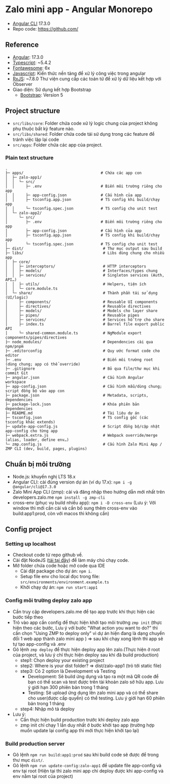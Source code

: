 # Zalo mini app - Angular Monorepo

- [Angular CLI](https://github.com/angular/angular-cli)  17.3.0
- Repo code: https://github.com/

## Reference

- [Angular](https://angular.dev/overview):  17.3.0
- [Typescript](https://www.typescriptlang.org/docs/handbook/intro.html): ~5.4.2
- [Fontawesome](https://fontawesome.com/v6/icons): 6x
- [Javascript](https://www.w3schools.com/js/js_intro.asp): Kiến thức nền tảng để xử lý công việc trong angular
- [RxJS](https://rxjs.dev/guide/operators): ~7.8.0 Thư viện cung cấp các toán tử để xử lý dữ liệu kết hợp với Observer
- Giao diện:  Sử dụng kết hợp Bootstrap
  - [Bootstrap](https://getbootstrap.com/docs/5.0/getting-started/introduction/): Version 5

## Project structure

- `src/libs/core`: Folder chứa code xử lý logic chung của project không phụ thuộc bất kỳ feature nào.
- `src/libs/shared`: Folder chứa code tái sử dụng trong các feature để tránh việc lặp lại code
- `src/apps`: Folder chứa các app của project.

### Plain text structure

```
.
├─ apps/                                  # Chứa các app con
│  ├─ zalo-app1/                         
│  │  └─ src/
│  │     ├─ .env                          # Biến môi trường riêng cho app
│  │     ├─ app-config.json               # Cấu hình của app
│  │     ├─ tsconfig.app.json             # TS config khi build/chạy app
│  │     └─ tsconfig.spec.json            # TS config cho unit test
│  └─ zalo-app2/                          
│     └─ src/
│        ├─ .env                          # Biến môi trường riêng cho app
│        ├─ app-config.json               # Cấu hình của app
│        ├─ tsconfig.app.json             # TS config khi build/chạy app
│        └─ tsconfig.spec.json            # TS config cho unit test
├─ dist/                                   # Thư mục output sau build
├─ libs/                                   # Libs dùng chung cho nhiều app
│  ├─ core/                               
│  │  ├─ interceptors/                     # HTTP interceptors
│  │  ├─ models/                           # Interfaces/types chung
│  │  ├─ services/                         # Singleton services (Auth, API…)
│  │  ├─ utils/                            # Helpers, tiện ích
│  │  └─ core.module.ts                    
│  └─ share/                               # Thành phần tái sử dụng (UI/logic)
│     ├─ components/                       # Reusable UI components
│     ├─ directives/                       # Reusable directives
│     ├─ models/                           # Models cho layer share
│     ├─ pipes/                            # Reusable pipes
│     ├─ services/                         # Services hỗ trợ cho share
│     ├─ index.ts                          # Barrel file export public API
│     └─ shared-common.module.ts           # NgModule export components/pipes/directives
├─ node_modules/                           # Dependencies cài qua npm/pnpm
├─ .editorconfig                           # Quy ước format code cho editor
├─ .env                                    # Biến môi trường root (dùng chung; app có thể override)
├─ .gitignore                              # Bỏ qua file/thư mục khi commit Git
├─ angular.json                            # Cấu hình Angular workspace
├─ app-config.json                         # Cấu hình mẫu/dùng chung; script đồng bộ vào app con
├─ package.json                            # Metadata, scripts, dependencies
├─ package-lock.json                       # Khóa phiên bản dependencies
├─ README.md                               # Tài liệu dự án
├─ tsconfig.json                           # TS config gốc (các tsconfig khác extends)
├─ update-app-config.js                    # Script đồng bộ/cập nhật app-config cho từng app
├─ webpack.extra.js                        # Webpack override/merge (alias, loader, define env…)
└─ zmp.config.js                           # Cấu hình Zalo Mini App / ZMP CLI (dev, build, pages, plugins)
```

## Chuẩn bị môi trường
- Node.js: khuyến nghị LTS 18.x
- Angular CLI: cài đúng version dự án (ví dụ 17.x): `npm i -g @angular/cli@17.3.0`
- Zalo Mini App CLI (zmp): cài và đăng nhập theo hướng dẫn mới nhất trên developers.zalo.me `npm install -g zmp-cli`
- cross-env (phục vụ build nhiều app): `npm i -D cross-env` (Lưu ý: Với window thì mới cần cài và cần bổ sung thêm cross-env vào build:app1:prod, còn với macos thì không cần)

## Config project

### Setting up localhost
- Checkout code từ repo github về.
- Cài đặt NodeJS ([tải tại đây](https://nodejs.org/en/blog/release/v20.18.1)) để làm máy chủ chạy code.
- Mở folder chứa code hoặc mở code qua IDE
  - Cài đặt package cho dự án: `npm i`.
  - Setup file env cho local đọc trong file: `src/environments/environment.example.ts`
  - Khởi chạy dự án: `npm run start:app1`
### Config môi trường deploy zalo app
- Cần truy cập developers.zalo.me để tạo app trước khi thực hiện các bước tiếp theo
- Trỏ vào app cần config để thực hiện khởi tạo môi trường `zmp init` (thực hiện theo các bước, Lưu ý với bước "What action you want to do?" thì cần chọn "Using ZMP to deploy only" vì dự án hiện đang là dạng chuyển đổi 1 web app thành zalo mini app ) => sau khi chạy xong lệnh thì app sẽ tự tạo app-config và .env
- Gõ lệnh `zmp deploy` để thực hiện deploy app lên zalo.(Thực hiện ở root của project, và lưu ý chỉ thực hiện deploy sau khi đã build production)
  - step1: Chọn deploy your existing project
  - step2: Where is your dist folder? => dist/zalo-app1 (trỏ tới static file)
  - step3: Có 2 option là Development và Testing
    - Development: Sẽ build ứng dụng và tạo ra một mã QR code để bạn có thể scan và test được trên tài khoản zalo sở hữu app. Lưu ý giới hạn 300 phiên bản trong 1 tháng
    - Testing: Sẽ upload ứng dụng lên zalo mini app và có thể share cho user(được cấp quyền) có thể testing. Lưu ý giới hạn 60 phiên bản trong 1 tháng
  - step4: Nhập mô tả deploy
- Lưu ý: 
  - Cần thực hiện build production trước khi deploy zalo app
  - zmp init chỉ chạy 1 lần duy nhất ở bước khởi tạo app (trường hợp muốn update lại config app thì mới thực hiện khởi tạo lại)

### Build production server
- Gõ lệnh `npm run build:app1:prod` sau khi build code sẽ được để trong thư mục `dist/`.
- Gõ lệnh `npm run update-config:zalo-app1` để update file app-config và env tại root (Hiện tại thì zalo mini app chi deploy được khi app-config và env nằm tại root của project)




